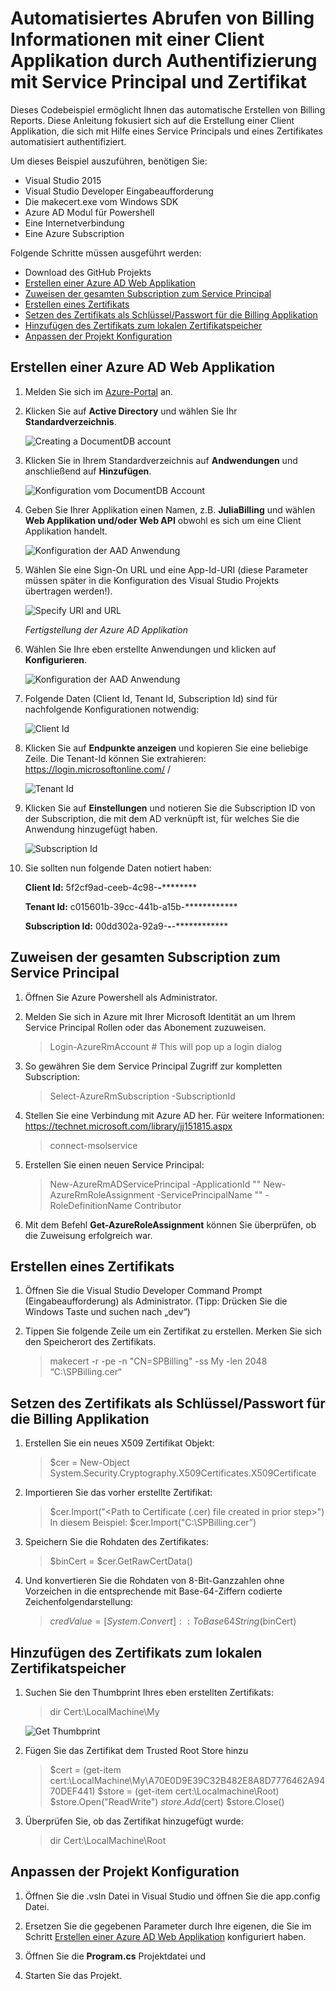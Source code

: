 ﻿Automatisiertes Abrufen von Billing Informationen mit einer Client Applikation durch Authentifizierung mit Service Principal und Zertifikat 
=======================================================================================

Dieses Codebeispiel ermöglicht Ihnen das automatische Erstellen von Billing Reports. 
Diese Anleitung fokusiert sich auf die Erstellung einer Client Applikation, die sich mit Hilfe eines Service Principals und eines Zertifikates automatisiert authentifiziert.   

Um dieses Beispiel auszuführen, benötigen Sie:

* Visual Studio 2015
* Visual Studio Developer Eingabeaufforderung
* Die makecert.exe vom Windows SDK
* Azure AD Modul für Powershell
* Eine Internetverbindung
* Eine Azure Subscription


Folgende Schritte müssen ausgeführt werden: 

* Download des GitHub Projekts
* [Erstellen einer Azure AD Web Applikation](#aad-app)
* [Zuweisen der gesamten Subscription zum Service Principal](#sp)
* [Erstellen eines Zertifikats](#create-cert)
* [Setzen des Zertifikats als Schlüssel/Passwort für die Billing Applikation](#set-up-cert)
* [Hinzufügen des Zertifikats zum lokalen Zertifikatspeicher](#add-cert)
* [Anpassen der Projekt Konfiguration](#app-config)

<a name="aad-app"></a>
## Erstellen einer Azure AD Web Applikation

1. Melden Sie sich im [Azure-Portal](https://manage.windowsazure.com/) an.

1. Klicken Sie auf **Active Directory** und wählen Sie Ihr **Standardverzeichnis**.  

    ![Creating a DocumentDB account](./images/ad.png)


1. Klicken Sie in Ihrem Standardverzeichnis auf **Andwendungen** und anschließend auf **Hinzufügen**.

	![Konfiguration vom DocumentDB Account](./images/anwendungen-hinzufuegen.png)

1. Geben Sie Ihrer Applikation einen Namen, z.B. **JuliaBilling** und wählen **Web Applikation und/oder Web API** obwohl es sich um eine Client Applikation handelt. 

	![Konfiguration der AAD Anwendung](./images/name-web.png)

1. Wählen Sie eine Sign-On URL und eine App-Id-URI (diese Parameter müssen später in die Konfiguration des Visual Studio Projekts übertragen werden!).

	![Specify URI and URL](./images/url-uri.png)

	_Fertigstellung der Azure AD Applikation_

1. Wählen Sie Ihre eben erstellte Anwendungen und klicken auf **Konfigurieren**.

	![Konfiguration der AAD Anwendung](./images/juliabilling-konfig.png)

1. Folgende Daten (Client Id, Tenant Id, Subscription Id) sind für nachfolgende Konfigurationen notwendig: 

	![Client Id](./images/clientID.png)


1. Klicken Sie auf **Endpunkte anzeigen** und kopieren Sie eine beliebige Zeile. Die Tenant-Id können Sie extrahieren: https://login.microsoftonline.com/ **<Ihre-Tenant-ID>** / 

	![Tenant Id](./images/get-tenantId.png)

1. Klicken Sie auf **Einstellungen** und notieren Sie die Subscription ID von der Subscription, die mit dem AD verknüpft ist, für welches Sie die Anwendung hinzugefügt haben.

    ![Subscription Id](./images/sub-id.png)



1. Sie sollten nun folgende Daten notiert haben:

    **Client Id:** 5f2cf9ad-ceeb-4c98-****-************

    **Tenant Id:** c015601b-39cc-441b-a15b-************

    **Subscription Id:** 00dd302a-92a9-****-****-************




<a name="sp"></a>
## Zuweisen der gesamten Subscription zum Service Principal

1. Öffnen Sie Azure Powershell als Administrator.

1. Melden Sie sich in Azure mit Ihrer Microsoft Identität an um Ihrem Service Principal Rollen oder das Abonement zuzuweisen.

	>  Login-AzureRmAccount # This will pop up a login dialog
    
1. So gewähren Sie dem Service Principal Zugriff zur kompletten Subscription:

    > Select-AzureRmSubscription -SubscriptionId <subscription-id>

1. Stellen Sie eine Verbindung mit Azure AD her. Für weitere Informationen: https://technet.microsoft.com/library/jj151815.aspx
    > connect-msolservice

1. Erstellen Sie einen neuen Service Principal:
    > New-AzureRmADServicePrincipal -ApplicationId "<your-client-Id>"
    >  New-AzureRmRoleAssignment -ServicePrincipalName "<your-client-Id>" -RoleDefinitionName Contributor

1. Mit dem Befehl **Get-AzureRoleAssignment** können Sie überprüfen, ob die Zuweisung erfolgreich war.

<a name="create-cert"></a>
## Erstellen eines Zertifikats

1. Öffnen Sie die Visual Studio Developer Command Prompt (Eingabeaufforderung) als Administrator. 
   (Tipp: Drücken Sie die Windows Taste und suchen nach „dev“)  

1. Tippen Sie folgende Zeile um ein Zertifikat zu erstellen. Merken Sie sich den Speicherort des Zertifikats.
    
    > makecert -r -pe -n "CN=SPBilling" -ss My -len 2048 “C:\SPBilling.cer“



<a name="set-up-cert"></a>
## Setzen des Zertifikats als Schlüssel/Passwort für die Billing Applikation

1. Erstellen Sie ein neues X509 Zertifikat Objekt:
    > $cer = New-Object System.Security.Cryptography.X509Certificates.X509Certificate

2. Importieren Sie das vorher erstellte Zertifikat:
    > $cer.Import("<Path to Certificate (.cer) file created in prior step>")
    >In diesem Beispiel:  $cer.Import("C:\SPBilling.cer”)

3. Speichern Sie die Rohdaten des Zertifikates:
    > $binCert = $cer.GetRawCertData()

4. Und konvertieren Sie die Rohdaten von 8-Bit-Ganzzahlen ohne Vorzeichen in die entsprechende mit Base-64-Ziffern codierte Zeichenfolgendarstellung:
    > $credValue = [System.Convert]::ToBase64String($binCert)

<a name="add-cert"></a>
## Hinzufügen des Zertifikats zum lokalen Zertifikatspeicher

1.	Suchen Sie den Thumbprint Ihres eben erstellten Zertifikats:
    > dir Cert:\LocalMachine\My

	![Get Thumbprint](./images/getThumbprint.png)

2.	Fügen Sie das Zertifikat dem Trusted Root Store hinzu
    > $cert = (get-item cert:\LocalMachine\My\A70E0D9E39C32B482E8A8D7776462A9470DEF441)
    > $store = (get-item cert:\Localmachine\Root)
    > $store.Open("ReadWrite")
    > $store.Add($cert)
    > $store.Close()

3.	Überprüfen Sie, ob das Zertifikat hinzugefügt wurde:
    > dir Cert:\LocalMachine\Root

<a name="app-config"></a>
## Anpassen der Projekt Konfiguration 

1.	Öffnen Sie die .vsln Datei in Visual Studio und öffnen Sie die app.config Datei.

2. Ersetzen Sie die gegebenen Parameter durch Ihre eigenen, die Sie im Schritt [Erstellen einer Azure AD Web Applikation](#aad-app) konfiguriert haben. 

1. Öffnen Sie die **Program.cs** Projektdatei und 
3. Starten Sie das Projekt. 
